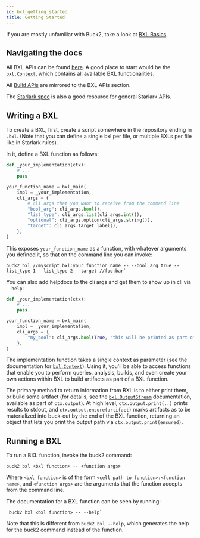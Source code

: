 ```yaml
---
id: bxl_getting_started
title: Getting Started
---
```


If you are mostly unfamiliar with Buck2, take a look at
[BXL Basics](./bxl_basics.md).

## Navigating the docs

All BXL APIs can be found [here](../../api/bxl/globals). A good place to start
would be the [`bxl.Context`](../../api/bxl/bxl.Context), which contains all
available BXL functionalities.

All [Build APIs](../../api/build/globals) are mirrored to the BXL APIs section.

The [Starlark spec](https://github.com/bazelbuild/starlark/blob/master/spec.md)
is also a good resource for general Starlark APIs.

## Writing a BXL

To create a BXL, first, create a script somewhere in the repository ending in
`.bxl`. (Note that you can define a single bxl per file, or multiple BXLs per
file like in Starlark rules).

In it, define a BXL function as follows:

```python
def _your_implementation(ctx):
    # ...
    pass

your_function_name = bxl_main(
    impl = _your_implementation,
    cli_args = {
        # cli args that you want to receive from the command line
        "bool_arg": cli_args.bool(),
        "list_type": cli_args.list(cli_args.int()),
        "optional": cli_args.option(cli_args.string()),
        "target": cli_args.target_label(),
    },
)
```

This exposes `your_function_name` as a function, with whatever arguments you
defined it, so that on the command line you can invoke:

```text
buck2 bxl //myscript.bxl:your_function_name -- --bool_arg true --list_type 1 --list_type 2 --target //foo:bar`
```

You can also add helpdocs to the cli args and get them to show up in cli via
`--help`:

```python
def _your_implementation(ctx):
    # ...
    pass

your_function_name = bxl_main(
    impl = _your_implementation,
    cli_args = {
        "my_bool": cli_args.bool(True, "this will be printed as part of `--help`")
    },
)
```

The implementation function takes a single context as parameter (see the
documentation for [`bxl.Context`](../../api/bxl/bxl.Context)). Using it, you'll
be able to access functions that enable you to perform queries, analysis,
builds, and even create your own actions within BXL to build artifacts as part
of a BXL function.

The primary method to return information from BXL is to either print them, or
build some artifact (for details, see the
[`bxl.OutputStream`](../../api/bxl/bxl.OutputStream) documentation, available as
part of `ctx.output`). At high level, `ctx.output.print(..)` prints results to
stdout, and `ctx.output.ensure(artifact)` marks artifacts as to be materialized
into buck-out by the end of the BXL function, returning an object that lets you
print the output path via `ctx.output.print(ensured)`.

## Running a BXL

To run a BXL function, invoke the buck2 command:

```text
buck2 bxl <bxl function> -- <function args>
```

Where `<bxl function>` is of the form `<cell path to function>:<function name>`,
and `<function args>` are the arguments that the function accepts from the
command line.

The documentation for a BXL function can be seen by running:

```text
 buck2 bxl <bxl function> -- --help`
```

Note that this is different from `buck2 bxl --help`, which generates the help
for the buck2 command instead of the function.
